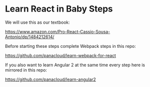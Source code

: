 # Learn React in Baby Steps

We will use this as our textbook:

https://www.amazon.com/Pro-React-Cassio-Sousa-Antonio/dp/1484212614/

Before starting these steps complete Webpack steps in this repo:

https://github.com/panacloud/learn-webpack-for-react

If you also want to learn Angular 2 at the same time every step here is mirrored in this repo:

https://github.com/panacloud/learn-angular2

